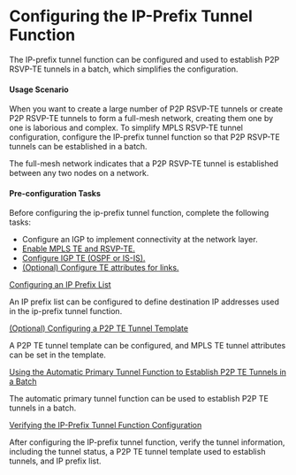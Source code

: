 Configuring the IP-Prefix Tunnel Function
=========================================

The IP-prefix tunnel function can be configured and used to establish P2P RSVP-TE tunnels in a batch, which simplifies the configuration.

#### Usage Scenario

When you want to create a large number of P2P RSVP-TE tunnels or create P2P RSVP-TE tunnels to form a full-mesh network, creating them one by one is laborious and complex. To simplify MPLS RSVP-TE tunnel configuration, configure the IP-prefix tunnel function so that P2P RSVP-TE tunnels can be established in a batch.

The full-mesh network indicates that a P2P RSVP-TE tunnel is established between any two nodes on a network.


#### Pre-configuration Tasks

Before configuring the ip-prefix tunnel function, complete the following tasks:

* Configure an IGP to implement connectivity at the network layer.
* [Enable MPLS TE and RSVP-TE.](dc_vrp_te-p2p_cfg_0004.html)
* [Configure IGP TE (OSPF or IS-IS).](dc_vrp_te-p2p_cfg_0005.html)
* [(Optional) Configure TE attributes for links.](dc_vrp_te-p2p_cfg_0006.html)


[Configuring an IP Prefix List](../../../../software/nev8r10_vrpv8r16/user/vrp/dc_vrp_te-p2p_cfg_0206.html)

An IP prefix list can be configured to define destination IP addresses used in the ip-prefix tunnel function.

[(Optional) Configuring a P2P TE Tunnel Template](../../../../software/nev8r10_vrpv8r16/user/vrp/dc_vrp_te-p2p_cfg_0207.html)

A P2P TE tunnel template can be configured, and MPLS TE tunnel attributes can be set in the template.

[Using the Automatic Primary Tunnel Function to Establish P2P TE Tunnels in a Batch](../../../../software/nev8r10_vrpv8r16/user/vrp/dc_vrp_te-p2p_cfg_0208.html)

The automatic primary tunnel function can be used to establish P2P TE tunnels in a batch.

[Verifying the IP-Prefix Tunnel Function Configuration](../../../../software/nev8r10_vrpv8r16/user/vrp/dc_vrp_te-p2p_cfg_0209.html)

After configuring the IP-prefix tunnel function, verify the tunnel information, including the tunnel status, a P2P TE tunnel template used to establish tunnels, and IP prefix list.